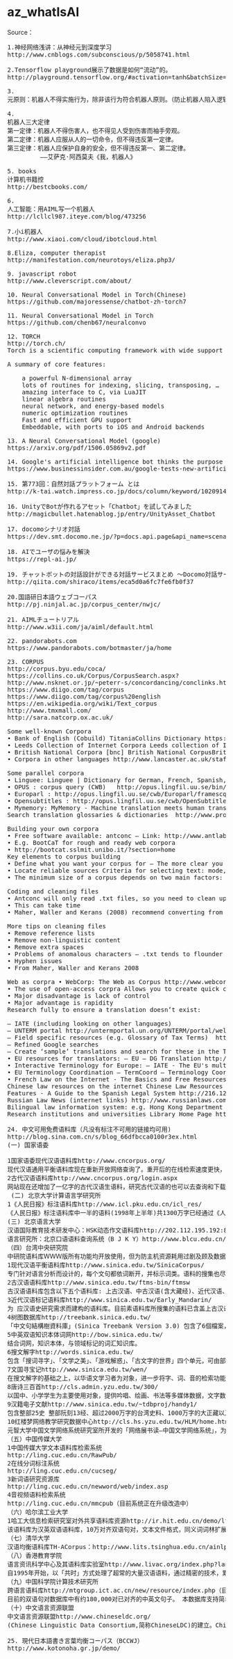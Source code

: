 # az_whatIsAI

Source：
<pre>
1.神经网络浅讲：从神经元到深度学习
http://www.cnblogs.com/subconscious/p/5058741.html

2.Tensorflow playground展示了数据是如何“流动”的。
http://playground.tensorflow.org/#activation=tanh&batchSize=10&dataset=circle&regDataset=reg-gauss&learningRate=0.03&regularizationRate=0&noise=0&networkShape=4,2&seed=0.25784&showTestData=false&discretize=false&percTrainData=50&x=true&y=true&xTimesY=false&xSquared=false&ySquared=false&cosX=false&sinX=false&cosY=false&sinY=false&collectStats=false&problem=regression&initZero=false&hideText=false

3.
元原则：机器人不得实施行为，除非该行为符合机器人原则。（防止机器人陷入逻辑两难困境而当机）第零原则：机器人不得伤害人类整体，或者因不作为致使人类整体受到伤害。第一原则：除非违反高阶原则，机器人不得伤害人类个体，或者因不作为致使人类个体受到伤害。第二原则：机器人必须服从人类的命令，除非该命令与高阶原则抵触。机器人必须服从上级机器人的命令，除非该命令与高阶原则抵触。（处理机器人之间的命令传递问题）第三原则：如不与高阶原则抵触，机器人必须保护上级机器人和自己之存在。第四原则：除非违反高阶原则，机器人必须执行内置程序赋予的职能。（处理机器人在没有收到命令情况下的行为）繁殖原则：机器人不得参与机器人的设计和制造，除非新机器人的行为符合机器人原则。（防止机器人通过设计制造无原则机器人而打破机器人原则）

4.
机器人三大定律
第一定律：机器人不得伤害人，也不得见人受到伤害而袖手旁观。
第二定律：机器人应服从人的一切命令，但不得违反第一定律。
第三定律：机器人应保护自身的安全，但不得违反第一、第二定律。
         ——艾萨克·阿西莫夫《我，机器人》
         
5. books
计算机书籍控
http://bestcbooks.com/

6.
人工智能：用AIML写一个机器人
http://lcllcl987.iteye.com/blog/473256

7.小i机器人
http://www.xiaoi.com/cloud/ibotcloud.html

8.Eliza, computer therapist
http://manifestation.com/neurotoys/eliza.php3/

9. javascript robot
http://www.cleverscript.com/about/

10. Neural Conversational Model in Torch(Chinese)
https://github.com/majoressense/chatbot-zh-torch7

11. Neural Conversational Model in Torch
https://github.com/chenb67/neuralconvo

12. TORCH
http://torch.ch/
Torch is a scientific computing framework with wide support for machine learning algorithms that puts GPUs first. It is easy to use and efficient, thanks to an easy and fast scripting language, LuaJIT, and an underlying C/CUDA implementation.

A summary of core features:

    a powerful N-dimensional array
    lots of routines for indexing, slicing, transposing, …
    amazing interface to C, via LuaJIT
    linear algebra routines
    neural network, and energy-based models
    numeric optimization routines
    Fast and efficient GPU support
    Embeddable, with ports to iOS and Android backends

13. A Neural Conversational Model (google)
https://arxiv.org/pdf/1506.05869v2.pdf

14. Google's artificial intelligence bot thinks the purpose of life is 'to live forever'
https://www.businessinsider.com.au/google-tests-new-artificial-intelligence-chatbot-2015-6

15. 第773回：自然対話プラットフォーム とは
http://k-tai.watch.impress.co.jp/docs/column/keyword/1020914.html

16. UnityでBotが作れるアセット「Chatbot」を試してみました
http://magicbullet.hatenablog.jp/entry/UnityAsset_Chatbot

17. docomoシナリオ対話
https://dev.smt.docomo.ne.jp/?p=docs.api.page&api_name=scenario_dialogue&p_name=api_usage_scenario

18. AIでユーザの悩みを解決
https://repl-ai.jp/

19. チャットボットの対話設計ができる対話サービスまとめ 〜Docomo対話サービスからAmazon Lexまで〜
http://qiita.com/shiraco/items/eca5d0a6fc7fe6fb0f37

20.国語研日本語ウェブコーパス
http://pj.ninjal.ac.jp/corpus_center/nwjc/

21. AIMLチュートリアル
http://www.w3ii.com/ja/aiml/default.html

22. pandorabots.com
https://www.pandorabots.com/botmaster/ja/home

23. CORPUS
http://corpus.byu.edu/coca/
https://collins.co.uk/Corpus/CorpusSearch.aspx?
http://www.nsknet.or.jp/~peterr-s/concordancing/conclinks.html
https://www.diigo.com/tag/corpus
https://www.diigo.com/tag/corpus%20english
https://en.wikipedia.org/wiki/Text_corpus
http://www.tmxmall.com/
http://sara.natcorp.ox.ac.uk/

Some well-known Corpora
• Bank of English (Cobuild) TitaniaCollins Dictionary https://www.collinsdictionary.com/
• Leeds Collection of Internet Corpora Leeds collection of Internet corpora http://corpus.leeds.ac.uk/internet.html
• British National Corpora [bnc] British National CorpusBritish National Corpus (BYU-BNC)  http://www.natcorp.ox.ac.uk/
• Corpora in other languages http://www.lancaster.ac.uk/staff/xiaoz/papers/corpus%20survey.htm

Some parallel corpora
• Linguee: Linguee | Dictionary for German, French, Spanish, and more   http://cn.linguee.com/?from=com
• OPUS : corpus query (CWB)   http://opus.lingfil.uu.se/bin/opuscqp.pl
• Europarl : http://opus.lingfil.uu.se/cwb/Europarl/framescqp.html
• Opensubtitles : http://opus.lingfil.uu.se/cwb/OpenSubtitles/frames-cqp.html
• Mymemory: MyMemory - Machine translation meets human translation  http://opus.lingfil.uu.se/   
Search translation glossaries & dictionaries  http://www.proz.com/search/

Building your own corpora
• Free software available: antconc – Link: http://www.antlab.sci.waseda.ac.jp/antconc_inde x.html – Other software can be found
• E.g. BootCaT for rough and ready web corpora
• http://bootcat.sslmit.unibo.it/?section=home
Key elements to corpus building 
• Define what you want your corpus for – The more clear you are now, the better the resource will be – E.g. ‘English legal texts’ is too vague; you need to be more specific: ‘English journalistic writing about civil law for nonspecialists’ might be the right sort of level of precision 
• Locate reliable sources Criteria for selecting text: mode, type, domain, language, location, date. [bnc] Designing and Creating the BNC    http://www.natcorp.ox.ac.uk/corpus/creating.xml
• The minimum size of a corpus depends on two main factors: --the kind of query that is anticipated from users --the methodology they use to study the data

Coding and cleaning files 
• Antconc will only read .txt files, so you need to clean up pdfs and html files to that format 
• This can take time
• Maher, Waller and Kerans (2008) recommend converting from html for this reason – For more accessible genres, html files are going to be more common

More tips on cleaning files 
• Remove reference lists 
• Remove non-linguistic content 
• Remove extra spaces 
• Problems of anomalous characters – .txt tends to flounder with diacritics 
• Hyphen issues 
• From Maher, Waller and Kerans 2008 

Web as corpra • WebCorp: The Web as Corpus http://www.webcorp.org.uk/live/
• The use of open-access corpra Allows you to create quick corpora of specialised terms for specific jobs
• Major disadvantage is lack of control
• Major advantage is rapidity
Research fully to ensure a translation doesn’t exist:

– IATE (including looking on other languages)
– UNTERM portal http://untermportal.un.org/UNTERM/portal/welcome
– Field specific resources (e.g. Glossary of Tax Terms)  http://www.oecd.org/ctp/glossaryoftaxterms.htm
– Refined Google searches
– Create ‘sample’ translations and search for these in the TL. 
• EU resources for translators: – EU – DG Translation http://www.oecd.org/ctp/glossaryoftaxterms.htm
• Interactive Terminology for Europe: – IATE - The EU's multilingual term base  http://iate.europa.eu/SearchByQueryLoad.do;jsessionid=ApK36h9qrKdzMBH4XBgaTNBvL7jPrzzNRYnnPq5l4kA45Hx9np5R!-1152822516?method=load
• EU Terminology Coordination – TermCoord – Terminology Coordination Unit Home Page  http://termcoord.eu/
• French Law on the Internet - The Basics and Free Resources By Emmanuel Barthe  http://www.nyulawglobal.org/globalex/french_law_free_resources.htm
Chinese law resources on the internet Chinese Law Resources on the Internet  http://law.wustl.edu/chinalaw/intersou.html
Features - A Guide to the Spanish Legal System http://216.122.177.166/dpz/legloc/default.html
Russian Law News (internet links) http://www.russianlaws.com/resources/
Bilingual law information system: e.g. Hong Kong Department of Justice  https://www.elegislation.gov.hk/
Research institutions and universities Library Home Page http://www.nyulawglobal.org/globalex/Russia_Legal_Research.html

24. 中文可用免费语料库（凡没有标注不可用的链接均可用)
http://blog.sina.com.cn/s/blog_66dfbcca0100r3ex.html
(一) 国家语委

1国家语委现代汉语语料库http://www.cncorpus.org/
现代汉语通用平衡语料库现在重新开放网络查询了。重开后的在线检索速度更快，功能更强，同时提供检索结果下载。现代汉语语料库在线提供免费检索的语料约2000万字，为分词和词性标注语料。
2古代汉语语料库http://www.cncorpus.org/login.aspx
网站现在还增加了一亿字的古代汉语生语料，研究古代汉语的也可以去查询和下载。同时，还提供了分词、词性标注软件、词频统计、字频统计软件，基于国家语委语料库的字频词频统计结果和发布的词表等，以供学习研究语言文字的老师同学使用。
 (二) 北京大学计算语言学研究所
1《人民日报》标注语料库http://www.icl.pku.edu.cn/icl_res/
《人民日报》标注语料库中一半的语料(1998年上半年)共1300万字已经通过《人民日报》新闻信息中心公开提供许可使用权。其中一个月的语料(1998年1月)近200万字在互联网上公布，供自由下载。
(三) 北京语言大学
汉语国际教育技术研发中心：HSK动态作文语料库http://202.112.195.192:8060/hsk/login.asp
语言研究所：北京口语语料查询系统（B J K Y）http://www.blcu.edu.cn/yys/6_beijing/6_beijing_chaxun.asp
（四）台湾中央研究院
中研院语料库ＷＷＷ版所有功能均开放使用，但为防主机资源耗用过剧及顾及数据传输之实际限制，暂以检索结果为限制的条件：院内检索限两万行数据，院外检索限两千行数据。
1现代汉语平衡语料库http://www.sinica.edu.tw/SinicaCorpus/
专门针对语言分析而设计的，每个文句都依词断开，并标示词类。语料的搜集也尽量做到现代汉语分配在不同的主题和语式上，是现代汉语无穷多的语句中一个代表性 的样本。现有语料库主要针对语言分析而设计，由中央研究院信息所、语言所词库小组完成，内含有简介、使用说明，现行的语料库是4.0的版本。
2古汉语语料库http://www.sinica.edu.tw/ftms-bin/ftmsw
古汉语语料库包含以下五个语料库: 上古汉语、中古汉语(含大藏经)、近代汉语、其他、出土文献。部分数据取自史语所汉籍全文数据库，故两者间略有重迭。此语料库之出土文献语料库，全部取自史语所汉简小组所制作的数据库。
3近代汉语标记语料库http://www.sinica.edu.tw/Early_Mandarin/
为 应汉语史研究需求而建构的语料库。目前素语料库所搜集的语料已含盖上古汉语（先秦至西汉）、中古汉语（东汉魏晋南北朝）、近代汉语（唐五代以后）大部分的 重要语料，并己陆续开放使用；在标记语料库方面，上古汉语及近代汉语都已有部分语料完成标注的工作，并视结果逐步提供上线检索。
4树图数据库http://treebank.sinica.edu.tw/
「中文句結構樹資料庫」(Sinica Treebank Version 3.0) 包含了6個檔案，61,087個中文樹圖，361,834個詞，是中央研究院詞庫小組從中央研究院平衡語料庫 (Sinica Corpus) 中抽取句子，經由電腦剖析成結構樹，並加以人工修正、檢驗後所得的成果。在中文句結構樹中，我們標示了中文句語意和語法的訊息。此一「中文句結構樹資料庫」目前開放網上檢索及資料移轉，以供學者專家在中文句法、語意關係研究參考之用。另有1000個句結構樹開放下載。
5中英双语知识本体词网http://bow.sinica.edu.tw/
结合词网，知识本体，与领域标记的词汇知识库。
6搜文解字http://words.sinica.edu.tw/
包含「搜词寻字」、「文学之美」、「游戏解惑」、「古文字的世界」四个单元，可由部件、部首、字、音、词互查，并可查询在四书、老、庄、唐诗中的出处，及直接连结到出处，阅读原文。
7文国寻宝记http://www.sinica.edu.tw/wen/
在搜文解字的基础之上，以华语文学习者为对象，进一步将字、词、音的检索功能与国编、华康、南一等三种版本的国小国语课本结合，与唐诗三百首、宋词三百首、红楼梦、水浒传等文学典籍结合，提供网络上国语文学习的素材。
8唐诗三百首http://cls.admin.yzu.edu.tw/300/
以国中、小学学生为主要使用对象，提供吟唱、绘画、书法等多媒体数据，文字数据报含作者生平、读音标注、翻译、批注、评注、典故出处等资料；检索点包含作 者、诗题、诗句、综合资料、体裁分类等；检索结果可以列出全文，并选择标示相关之文字及多媒体数据。并提供了一套可以自动检查格律、韵脚、批改的「依韵入 诗格律自动检测索引教学系统」，协助孩子们依韵作诗，协助教师批改习作。
9汉籍电子文献http://www.sinica.edu.tw/~tdbproj/handy1/
包含整部25史 整部阮刻13经、超过2000万字的台湾史料、1000万字的大正藏以及其他典籍。
10红楼梦网络教学研究数据中心http://cls.hs.yzu.edu.tw/HLM/home.htm
元智大学中国文学网络系统研究室所开发的「网络展书读—中国文学网络系统」，为研究中心负责人罗凤珠老师主持，红楼梦是其中一个子系统，其他还包括善本书、诗经、唐宋诗词、作诗填词等子系统。此网站为国内Internet最大中国文学研究数据库，提供用户最完整的中国文学研究数据。
（五）中国传媒大学
1中国传媒大学文本语料库检索系统
http://ling.cuc.edu.cn/RawPub/
2在线分词标注系统
http://ling.cuc.edu.cn/cucseg/
3新词语研究资源库
http://ling.cuc.edu.cn/newword/web/index.asp
4音视频语料检索系统
http://ling.cuc.edu.cn/mmcpub（目前系统正在升级改造中）
（六）哈尔滨工业大学
1哈工大信息检索研究室对外共享语料库资源http://ir.hit.edu.cn/demo/ltp/Sharing_Plan.htm
该语料库为汉英双语语料库，10万对齐双语句对，文本文件格式，同义词词林扩展版，77,343条词语，秉承《同义词词林》的编撰风格，同时采用五级编码体系，多文档自动文摘语料库，40个主题，文本文件格式，同一主题下是同一事件的不同报道，汉语依存树库，不带关系5万句，带关系1万句，LTML化，分词、词性、句法部分人工标注，可以图形化查看，问答系统问题集，6264句，已标注问题类型，LTML化，分词、词性、句法、词义、浅层语义等程序处理得到，单文档自动文摘语料库，211篇，分不同体裁，LTML化，文摘句标注，分词、词性、句法、词义、浅层语义、文本分类、指代消解等程序处理得到。
（七）清华大学
汉语均衡语料库TH-ACorpus：http://www.lits.tsinghua.edu.cn/ainlp/source.htm（似乎在改版，一直上不去）
（八）香港教育学院
语言资讯科学中心及其语料库实验室http://www.livac.org/index.php?lang=sc
自1995年开始，以「共时」方式处理了超常的大量汉语语料，通过精密的技术，累积众多精确的统计数据，建立了LIVAC (Linguistic Variation in Chinese Speech Communities)共时语料库。 本语料库最大特点是采用「共时性」视窗模式，严谨地定时分别收集来自多地的定量同类语料，可供各种客观的比较研究，方便有关的信息科技发展与应用。此外，语料库又兼顾了「历时性」，方便各方人士客观地观察与研究视窗内的有代表性的语言发展全面动态。
（九）中国科学院计算技术研究所
跨语言语料库http://mtgroup.ict.ac.cn/new/resource/index.php（目前不可用，不知道是否在升级）
目前的双语句对数据库中有约180,000对已对齐的中英文句子。 本数据库支持简单的中英文查询服务。 查询结果包括句对编号、中文句子、英文句子、句对来源。
（十）中文语言资源联盟
中文语言资源联盟http://www.chineseldc.org/
(Chinese Linguistic Data Consortium,简称ChineseLDC)的建立。ChineseLDC是吸收国内高等院校,科研机构和公司参加的开放式语言资源联盟。其目的是建成能代表当今中文信息处理水平的,通用的中文语言信息知识库。ChineseLDC 将建设和收集中文信息处理所需要的各种语言资源,包括词典,语料库,数据,工具等。在建立和收集语言资源的基础上,分发资源,促成统一的标准和规范,推荐给用户,并且针对中文信息处理领域的关键技术建立评测机制,为中文信息处理的基础研究和应用开发提供支持。（之所以排名这么后，是因为是国家出钱的项目，却没有什么免费资源）

25. 現代日本語書き言葉均衡コーパス（BCCWJ）
http://www.kotonoha.gr.jp/demo/


</pre>
